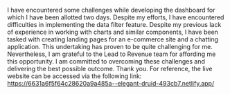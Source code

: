 I have encountered some challenges while developing the dashboard for which I have been allotted two days. Despite my efforts, I have encountered difficulties in implementing the data filter feature. Despite my previous lack of experience in working with charts and similar components, I have been tasked with creating landing pages for an e-commerce site and a chatting application. This undertaking has proven to be quite challenging for me. Nevertheless, I am grateful to the Lead to Revenue team for affording me this opportunity. I am committed to overcoming these challenges and delivering the best possible outcome. Thank you. For reference, the live website can be accessed via the following link: https://6631a6f5f64c28620a9a485a--elegant-druid-493cb7.netlify.app/
